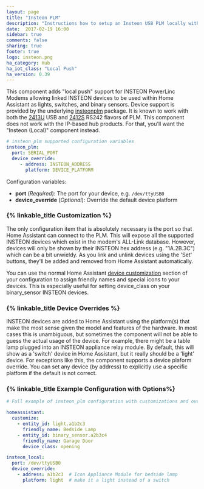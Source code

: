 ```yaml
---
layout: page
title: "Insteon PLM"
description: "Instructions how to setup an Insteon USB PLM locally within Home Assistant."
date:  2017-02-19 16:00
sidebar: true
comments: false
sharing: true
footer: true
logo: insteon.png
ha_category: Hub
ha_iot_class: "Local Push"
ha_version: 0.39
---
```


This component adds "local push" support for INSTEON PowerLinc Modems allowing
linked INSTEON devices to be used within Home Assistant as lights, switches,
and binary sensors.  Device support is provided by the underlying [insteonplm]
package.  It is known to work with both the [2413U] USB and [2412S]
RS242 flavors of PLM.  This component does not work with the IP-based hub
products.  For that, you'll want the "Insteon (Local)" component instead.

[insteonplm]: https://github.com/nugget/python-insteonplm
[2413U]: https://www.insteon.com/powerlinc-modem-usb
[2412S]: https://www.insteon.com/powerlinc-modem-serial


```yaml
# insteon_plm supported configuration variables
insteon_plm:
  port: SERIAL_PORT
  device_override:
     - address: INSTEON_ADDRESS
       platform: DEVICE_PLATFORM
```

Configuration variables:
- **port** (*Required*): The port for your device, e.g. `/dev/ttyUSB0`
- **device_override** (*Optional*): Override the default device platform
  

### {% linkable_title Customization %} 

The only configuration item that is absolutely necessary is the port so that
Home Assistant can connect to the PLM.  This will expose all the supported INSTEON
devices which exist in the modem's ALL-Link database.  However, devices will
only be shown by their INSTEON hex address (e.g. "1A.2B.3C") which can be a bit
unwieldy.  As you link and unlink devices using the 'Set' buttons, they'll be
added and removed from Home Assistant automatically.

You can use the normal Home Assistant [device customization] section of your
configuration to assign friendly names and special icons to your devices.  This
is especially useful for setting device_class on your binary_sensor INSTEON
devices.

[device customization]: /getting-started/customizing-devices/

### {% linkable_title Device Overrides %} 

INSTEON devices are added to Home Assistant using the platform(s) that make the
most sense given the model and features of the hardware.  In most cases this is
unambiguous, but sometimes the component will not be able to guess the actual
usage of the device.  For example, there might be a table lamp plugged into an
INSTEON appliance relay module.  By default, this will show as a 'switch'
device in Home Assistant, but it really should be a 'light' device.  For
exceptions like this, the component supports a device plaform override.  You
can set any device (by address) to explicitly use a specific platform if the
default is not correct.

### {% linkable_title Example Configuration with Options%} 

```yaml
# Full example of insteon_plm configuration with customizations and overrides

homeassistant:
  customize:
    - entity_id: light.a1b2c3
      friendly_name: Bedside Lamp
    - entity_id: binary_sensor.a2b3c4
      friendly_name: Garage Door
      device_class: opening

insteon_local:
  port: /dev/ttyUSB0
  device_override:
    - address: a1b2c3  # Icon Appliance Module for bedside lamp
      platform: light  # make it a light instead of a switch
```

